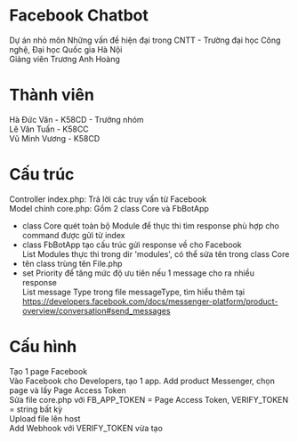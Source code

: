 # Facebook Chatbot
Dự án nhỏ môn Những vấn đề hiện đại trong CNTT - Trường đại học Công nghệ, Đại học Quốc gia Hà Nội</br>
Giảng viên Trương Anh Hoàng
# Thành viên
Hà Đức Văn - K58CD - Trưởng nhóm</br>
Lê Văn Tuấn - K58CC</br>
Vũ Minh Vương - K58CD
# Cấu trúc 
Controller index.php: Trả lời các truy vấn từ Facebook</br>
Model chính core.php: Gồm 2 class Core và FbBotApp</br>
+ class Core quét toàn bộ Module để thực thi tìm response phù hợp cho command được gửi từ index</br>
+ class FbBotApp tạo cấu trúc gửi response về cho Facebook</br>
List Modules thực thi trong dir 'modules', có thể sửa tên trong class Core</br>
+ tên class trùng tên File.php</br>
+ set Priority để tăng mức độ ưu tiên nếu 1 message cho ra nhiều response</br>
List message Type trong file messageType, tìm hiểu thêm tại https://developers.facebook.com/docs/messenger-platform/product-overview/conversation#send_messages</br>
# Cấu hình
Tạo 1 page Facebook</br>
Vào Facebook cho Developers, tạo 1 app. Add product Messenger, chọn page và lấy Page Access Token</br>
Sửa file core.php với FB_APP_TOKEN = Page Access Token, VERIFY_TOKEN = string bất kỳ</br>
Upload file lên host</br>
Add Webhook với VERIFY_TOKEN vừa tạo</br>